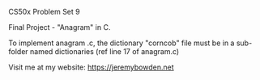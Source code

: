 CS50x Problem Set 9

Final Project - "Anagram" in C.

To implement anagram .c, the dictionary "corncob" file must be in a sub-folder named dictionaries (ref line 17 of anagram.c)

Visit me at my website: https://jeremybowden.net

